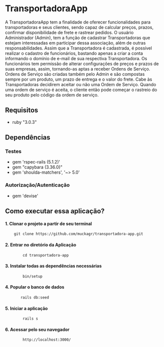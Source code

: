 # TransportadoraApp

A TransportadoraApp tem a finalidade de oferecer funcionalidades para transportadoras e seus clientes, sendo capaz de calcular preços, prazos, confirmar disponibilidade de frete e rastrear pedidos.
O usuário Administrador (Admin), tem a função de cadastrar Transportadoras que estejam interessadas em participar dessa associação, além de outras responsabilidades. Assim que a Transportadora é cadastrada, é possível realizar o cadastro de funcionários, bastando apenas a criar a conta informando o domínio de e-mail de sua respectiva Transportadora.
Os funcionários tem permissão de alterar configurações de preços e prazos de suas empresas, assim, tornando-as aptas a receber Ordens de Serviço.
Ordens de Serviço são criadas também pelo Admin e são compostas sempre por um produto, um prazo de entrega e o valor do frete. Cabe às Transportadoras decidirem aceitar ou não uma Ordem de Serviço. Quando uma ordem de serviço é aceita, o cliente então pode começar o rastreio do seu produto pelo código da ordem de serviço.

## Requisitos

- ruby "3.0.3"

## Dependências

### Testes

- gem 'rspec-rails (5.1.2)'
- gem "capybara (3.36.0)"
- gem 'shoulda-matchers', '~> 5.0'

### Autorização/Autenticação

- gem 'devise'

## Como executar essa aplicação?

#### 1. Clonar o projeto a partir de seu terminal

        git clone https://github.com/muckagr/transportadora-app.git

#### 2. Entrar no diretório da Aplicação

            cd transportadora-app

#### 3. Instalar todas as dependências necessárias

            bin/setup

#### 4. Popular o banco de dados

           rails db:seed

#### 5. Iniciar a aplicação

            rails s

#### 6. Acessar pelo seu navegador

            http://localhost:3000/
